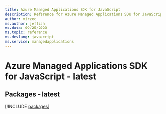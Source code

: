 ```yaml
---
title: Azure Managed Applications SDK for JavaScript
description: Reference for Azure Managed Applications SDK for JavaScript
author: xirzec
ms.author: jeffish
ms.data: 09/25/2023
ms.topic: reference
ms.devlang: javascript
ms.service: managedapplications
---
```

# Azure Managed Applications SDK for JavaScript - latest
## Packages - latest
[!INCLUDE [packages](managed-applications-index.md)]